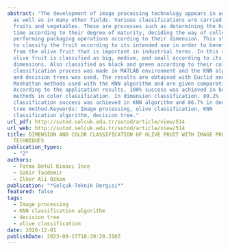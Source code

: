 ```yaml
---
abstract: "The development of image processing technology appears in agriculture
  as well as in many other fields. Various classifications are carried out for
  fruits and vegetables. These are processes such as determining the harvest
  time according to their degree of maturity, deciding the way of collection and
  performing packaging operations according to their dimension. This study aims
  to classify the fruit according to its intended use in order to benefit more
  from the olive fruit that is important in industrial terms. In this study,
  olive fruit is classified as big, medium, and small according to its
  dimensions. Also classified as black and green according to their colors. This
  classification process was made in MATLAB environment and the KNN algorithm
  and decision trees was used. The results are obtained with Euclid and
  Manhattan methods used with the KNN algorithm and are given comparatively.
  According to the application results, 100% success was achieved in both
  methods in color classification. In dimension classification, 89.2%
  classification success was achieved in KNN algorithm and 86.7% in decision
  tree method.Keywords: Image processing, olive classification, KNN
  classification algorithm, decision tree."
url_pdf: http://sutod.selcuk.edu.tr/sutod/article/view/514
url_web: http://sutod.selcuk.edu.tr/sutod/article/view/514
title: DIMENSION AND COLOR CLASSIFICATION OF OLIVE FRUIT WITH IMAGE PROCESSING
  TECHNIQUES
publication_types:
  - "2"
authors:
  - Fatma Betül Kınacı Ince
  - Sakir Tasdemir
  - İlker Ali Ozkan
publication: "*Selçuk-Teknik Dergisi*"
featured: false
tags:
  - Image processing
  - KNN classification algorithm
  - decision tree
  - olive classification
date: 2020-12-01
publishDate: 2023-09-15T18:20:20.310Z
---
```

